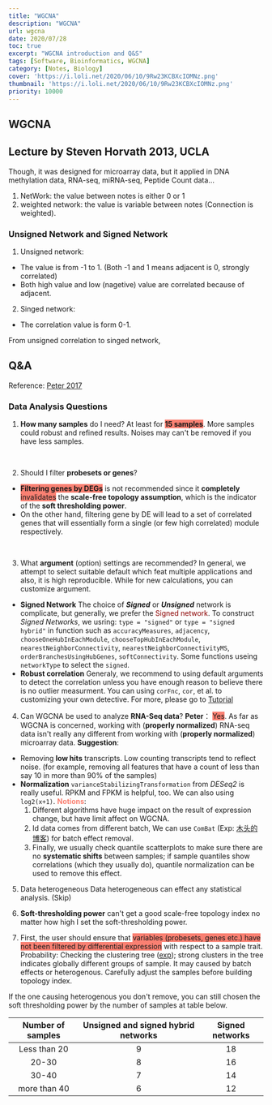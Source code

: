 ```yaml
---
title: "WGCNA"
description: "WGCNA"
url: wgcna
date: 2020/07/28
toc: true
excerpt: "WGCNA introduction and Q&S"
tags: [Software, Bioinformatics, WGCNA]
category: [Notes, Biology]
cover: 'https://i.loli.net/2020/06/10/9Rw23KCBXcIOMNz.png'
thumbnail: 'https://i.loli.net/2020/06/10/9Rw23KCBXcIOMNz.png'
priority: 10000
---
```


## WGCNA

## Lecture by Steven Horvath 2013, UCLA

Though, it was designed for microarray data, but it applied in DNA methylation  data, RNA-seq, miRNA-seq, Peptide Count data...

1. NetWork: the value between notes is either 0 or 1
2. weighted network: the value is variable between notes (Connection is weighted).

### Unsigned Network and Signed Network
1. Unsigned network:
  - The value is from -1 to 1. (Both -1 and 1 means adjacent is 0, strongly correlated)
  - Both high value and low (nagetive) value are correlated because of adjacent.
2. Singed network:
  - The correlation value is form 0-1.

From unsigned correlation to singed network,

## Q&A
Reference: [Peter 2017](https://horvath.genetics.ucla.edu/html/CoexpressionNetwork/Rpackages/WGCNA/faq.html)

### Data Analysis Questions

1. **How many samples** do I need?
At least for <span style="background:salmon">**15 samples**</span>. More samples could robust and refined results. Noises may can't be removed if you have less samples.
<br>

2. Should I filter **probesets or genes**?
- <span style="background:salmon">**Filtering genes by DEGs**</span> is not recommended since it **completely** <span style="background:salmon">invalidates</span> the **scale-free topology assumption**, which is the indicator of the **soft thresholding power**.
- On the other hand, filtering gene by DE will lead to a set of correlated genes that will essentially form a single (or few high correlated) module respectively.
<br>

3. What **argument** (option) settings are recommended?
In general, we attempt to select suitable default which feat multiple applications and also, it is high reproducible.
While for new calculations, you can customize argument.
- **Signed Network**
    The choice of ***Signed*** or ***Unsigned*** network is complicate, but generally, we prefer the <span  style="color:darkred">Signed network</span>.
    To construct *Signed Networks*, we usring:
    `type = "signed"` or `type = "signed hybrid"` in function such as `accuracyMeasures`, `adjacency`, `chooseOneHubInEachModule`, `chooseTopHubInEachModule`, `nearestNeighborConnectivity`, `nearestNeighborConnectivityMS`, `orderBranchesUsingHubGenes`, `softConnectivity`. Some functions useing `networkType` to select the `signed`.
- **Robust correlation**
    Generaly, we recommend to using default arguments to detect the correlation unless you have enough reason to believe there is no outlier measurment. You can using `corFnc`, `cor`, et al. to customizing your own detective. For more, please go to [Tutorial](https://horvath.genetics.ucla.edu/html/CoexpressionNetwork/Rpackages/WGCNA/faq.html)

4. Can WGCNA be used to analyze **RNA-Seq data**?
  **Peter**： <span style="background:salmon">Yes</span>. As far as WGCNA is concerned, working with (**properly normalized**) RNA-seq data isn't really any different from working with (**properly normalized**) microarray data.
  **Suggestion**:
  - Removing **low hits** transcripts.
    Low counting transcripts tend to reflect noise. (for example, removing all features that have a count of less than say 10 in more than 90% of the samples)
  - **Normalization**
    `varianceStabilizingTransformation` from *DESeq2* is really useful.
    RPKM and FPKM is helpful, too.
    We can also using `log2(x+1)`.
    <span style="color:salmon"><b>Notions</b></span>:
    1. Different algorithms have huge impact on the result of expression change, but have limit affect on WGCNA.
    2. Id data comes from different batch, We can use `ComBat` (Exp: [木头的博客](http://blog.sina.com.cn/s/blog_70a5f5210102wibx.html)) for batch effect removal.
    3. Finally, we usually check quantile scatterplots to make sure there are no **systematic shifts** between samples; if sample quantiles show correlations (which they usually do), quantile normalization can be used to remove this effect.
5. Data heterogeneous
  Data heterogeneous can effect any statistical analysis. (Skip)

6. **Soft-thresholding power**
  can't get a good scale-free topology index no matter how high I set the soft-thresholding power.
  1. First, the user should ensure that <span style='background:salmon'> variables (probesets, genes etc.) have not been filtered by differential expression</span> with respect to a sample trait.
  Probability: Checking the clustering tree ([exp](https://horvath.genetics.ucla.edu/html/CoexpressionNetwork/Rpackages/WGCNA/Tutorials/FemaleLiver-01-dataInput.pdf)); strong clusters in the tree indicates globally different groups of sample. It may caused by batch effects or heterogenous. Carefully adjust the samples before building topology index.

  If the one causing heterogenous you don't remove, you can still chosen the soft thresholding power by the number of samples at table below.

|Number of samples|Unsigned and signed hybrid networks|Signed networks|
|:--:|:--:|:--:|
|Less than 20|9|18|
|20-30|8|16|
|30-40|7|14|
|more than 40|6|12|
